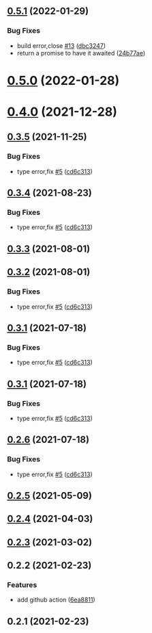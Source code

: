 ## [0.5.1](https://github.com/anncwb/vite-plugin-compression/compare/v0.5.0...v0.5.1) (2022-01-29)

### Bug Fixes

- build error,close [#13](https://github.com/anncwb/vite-plugin-compression/issues/13) ([dbc3247](https://github.com/anncwb/vite-plugin-compression/commit/dbc32478e7f03ee56b73185dcb4c76fad712bb55))
- return a promise to have it awaited ([24b77ae](https://github.com/anncwb/vite-plugin-compression/commit/24b77ae1917e196b9602ed268330cf5a86b09c55))

# [0.5.0](https://github.com/anncwb/vite-plugin-compression/compare/v0.3.6...v0.5.0) (2022-01-28)

# [0.4.0](https://github.com/anncwb/vite-plugin-compression/compare/v0.3.6...v0.4.0) (2021-12-28)

## [0.3.5](https://github.com/anncwb/vite-plugin-compression/compare/v0.2.4...v0.3.5) (2021-11-25)

### Bug Fixes

- type error,fix [#5](https://github.com/anncwb/vite-plugin-compression/issues/5) ([cd6c313](https://github.com/anncwb/vite-plugin-compression/commit/cd6c313f63b4a8147d518e17c887049cdae6f1b7))

## [0.3.4](https://github.com/anncwb/vite-plugin-compression/compare/v0.2.4...v0.3.4) (2021-08-23)

### Bug Fixes

- type error,fix [#5](https://github.com/anncwb/vite-plugin-compression/issues/5) ([cd6c313](https://github.com/anncwb/vite-plugin-compression/commit/cd6c313f63b4a8147d518e17c887049cdae6f1b7))

## [0.3.3](https://github.com/anncwb/vite-plugin-compression/compare/v0.3.2...v0.3.3) (2021-08-01)

## [0.3.2](https://github.com/anncwb/vite-plugin-compression/compare/v0.2.4...v0.3.2) (2021-08-01)

### Bug Fixes

- type error,fix [#5](https://github.com/anncwb/vite-plugin-compression/issues/5) ([cd6c313](https://github.com/anncwb/vite-plugin-compression/commit/cd6c313f63b4a8147d518e17c887049cdae6f1b7))

## [0.3.1](https://github.com/anncwb/vite-plugin-compression/compare/v0.2.4...v0.3.1) (2021-07-18)

### Bug Fixes

- type error,fix [#5](https://github.com/anncwb/vite-plugin-compression/issues/5) ([cd6c313](https://github.com/anncwb/vite-plugin-compression/commit/cd6c313f63b4a8147d518e17c887049cdae6f1b7))

## [0.3.1](https://github.com/anncwb/vite-plugin-compression/compare/v0.2.4...v0.3.1) (2021-07-18)

### Bug Fixes

- type error,fix [#5](https://github.com/anncwb/vite-plugin-compression/issues/5) ([cd6c313](https://github.com/anncwb/vite-plugin-compression/commit/cd6c313f63b4a8147d518e17c887049cdae6f1b7))

## [0.2.6](https://github.com/anncwb/vite-plugin-compression/compare/v0.2.4...v0.2.6) (2021-07-18)

### Bug Fixes

- type error,fix [#5](https://github.com/anncwb/vite-plugin-compression/issues/5) ([cd6c313](https://github.com/anncwb/vite-plugin-compression/commit/cd6c313f63b4a8147d518e17c887049cdae6f1b7))

## [0.2.5](https://github.com/anncwb/vite-plugin-compression/compare/v0.2.4...v0.2.5) (2021-05-09)

## [0.2.4](https://github.com/anncwb/vite-plugin-compression/compare/v0.2.2...v0.2.4) (2021-04-03)

## [0.2.3](https://github.com/anncwb/vite-plugin-compression/compare/v0.2.2...v0.2.3) (2021-03-02)

## 0.2.2 (2021-02-23)

### Features

- add github action ([6ea8811](https://github.com/anncwb/vite-plugin-compression/commit/6ea8811e7d554fc0f821e1f4f034ce5b1388e105))

## 0.2.1 (2021-02-23)
